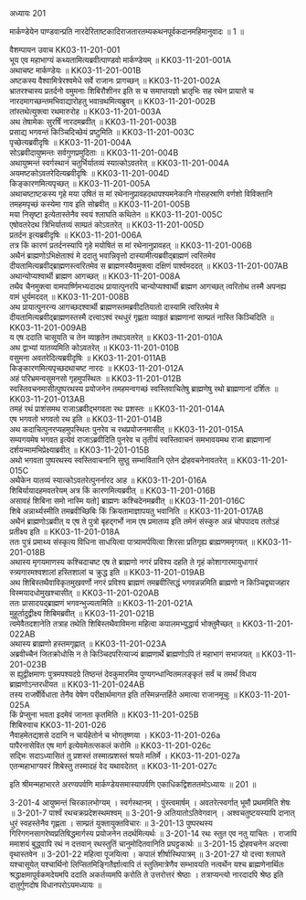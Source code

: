अध्यायः 201

मार्कण्डेयेन पाण्डवान्प्रति नारदेरिताष्टकादिराजतारतम्यकथनपूर्वकदानमहिमानुवादः ॥ 1 ॥

वैशम्पायन उवाच 	KK03-11-201-001  
भूय एव महाभाग्यं कथ्यतामित्यब्रवीत्पाण्डवो मार्कण्डेयम् ॥ 	KK03-11-201-001A  
अथाचष्ट मार्कण्डेयः ॥ 	KK03-11-201-001B  
अष्टकस्य वैश्वामित्रेरश्वमेधे सर्वे राजानः प्रागच्छन् ॥	KK03-11-201-002A  
भ्रातरश्चास्य प्रतर्दनो वमुमनाः शिबिरौशीनर इति स च समाप्तयज्ञो भ्रातृभिः सह रथेन प्रायात्ते च नारदमागच्छन्तमभिवाद्यारोहतु भवान्रथमित्यब्रुवन् ॥	KK03-11-201-002B  
तांस्तथेत्युक्त्वा रथमारुरोह ॥ 	KK03-11-201-003A  
अथ तेषामेकः सुरर्षिं नारदमब्रवीत् ॥	KK03-11-201-003B  
प्रसाद्य भगवन्तं किञ्चिदिच्छेयं प्रष्टुमिति ॥	KK03-11-201-003C  
पृच्छेत्यब्रवीदृषिः ॥ 	KK03-11-201-004A  
सोऽब्रवीदायुष्मन्तः सर्वगुणप्रमुदिताः ॥ 	KK03-11-201-004B  
अथायुष्मन्तं स्वर्गस्थानं चतुर्भिर्यातव्यं स्यात्कोऽवतरेत् ॥ 	KK03-11-201-004A  
अयमष्टकोऽवतरेदित्यब्रवीदृषिः ॥	KK03-11-201-004D  
किङ्कारणमित्यपृच्छत् ॥ 	KK03-11-201-005A  
अथाचष्टाष्टकस्य गृहे मया उषितं स मां रथेनानुप्रावहदथापश्यमनेकानि गोसहस्राणि वर्णशो विविक्तानि तमहमपृच्छं कस्येमा गाव इति सोब्रवीत् ॥ 	KK03-11-201-005B  
मया निसृष्टा इत्येतास्तेनैव स्वयं श्लाघति कथितेन ॥ 	KK03-11-201-005C  
एषोवतरेदथ त्रिभिर्यातव्यं साम्प्रतं कोऽवतरेत् ॥	KK03-11-201-005D  
प्रतर्दन इत्यब्रवीदृषिः ॥	KK03-11-201-006A  
 तत्र किं कारणं प्रतर्दनस्यापि गृहे मयोषितं स मां रथेनानुप्रावहत् ॥	KK03-11-201-006B  
अथैनं ब्राह्मणोऽभिक्षेताश्वं मे ददातु भवान्निवृत्तो दास्यामीत्यब्रवीद्ब्राह्मणं त्वरितमेव दीयतामित्यब्रवीद्ब्राह्मणस्त्वरितमेव स ब्राह्मणस्यैवमुक्त्वा दक्षिणं पार्श्वमददत् ॥		KK03-11-201-007AB  
अथान्योप्यश्वार्थी ब्राह्मण आगच्छत् ॥ 	KK03-11-201-008A  
तथैव चैनमुक्त्वा वामपार्ष्णिमभ्यदादथ प्रायात्पुनरपि चान्योप्यश्वार्थी ब्राह्मण आगच्छत् त्वरितोथ तस्मै अपनह्य वामं धुर्यमददत् ॥	KK03-11-201-008B  
अथ प्रायात्पुनरन्य आगच्छदश्वार्थी ब्राह्मणस्तमब्रवीदतियातो दास्यामि त्वरितमेव मे दीयतामित्यब्रवीद्ब्राह्मणस्तस्मै दत्त्वाऽश्वं रथधुरं गृह्णता व्याहृतं ब्राह्मणानां साम्प्रतं नास्ति किञ्चिदिति ॥	KK03-11-201-009AB  
य एष ददाति चासूयति च तेन व्याहृतेन तथाऽवतरेत् ॥	KK03-11-201-010A  
 अथ द्वाभ्यां यातव्यमिति कोऽवतरेत् ॥	KK03-11-201-010B  
वसुमना अवतरेदित्यब्रवीदृषिः ॥	KK03-11-201-011AB  
किङ्कारणमित्यपृच्छदथाचष्ट नारदः ॥ 	KK03-11-201-012A  
अहं परिभ्रमन्वसुमनसो गृहमुपस्थितः ॥	KK03-11-201-012B  
स्वस्तिवचनमासीत्पुष्परथस्य प्रयोजनेन तमहमन्वगच्छं स्वस्तिवाचितेषु ब्राह्मणेषु रथो ब्राह्मणानां दर्शितः ॥	KK03-11-201-013AB  
तमहं रथं प्राशंसमथ राजाऽब्रवीद्भगवता रथः प्रशस्तः ॥	KK03-11-201-014A  
 एष भगवतो भगवतो रथ इति ॥	KK03-11-201-014B  
अथ कदाचित्पुनरप्यहमुपस्थितः पुनरेव च रथप्रयोजनमासीत् ॥ 	KK03-11-201-015A  
सम्यगयमेष भगवत इत्येवं राजाऽब्रवीदिति पुनरेव च तृतीयं स्वस्तिवाचनं समभावयमथ राजा ब्राह्मणानां दर्शयन्मामभिप्रेक्ष्याब्रवीत् ॥ 	KK03-11-201-015B  
अथो भगवता पुष्परथस्य स्वस्तिवाचनानि सुष्ठु सम्भावितानि एतेन द्रोहवचनेनावतरेत् ॥	KK03-11-201-015C  
अथैकेन यातव्यं स्यात्कोऽवतरेत्पुनर्नारद आह ॥ 	KK03-11-201-016A  
शिबिर्यायादहमवतरेयम् अत्र किं कारणमित्यब्रवीत् ॥ 	KK03-11-201-016B  
असावहं शिबिना समो नास्मि यतो] ब्राह्मणः कश्चिदेनमब्रवीत् ॥	KK03-11-201-016C  
शिबे अन्नार्थ्यस्मीति तमब्रवीच्छिबिः किं क्रियतामाज्ञापयतु भवानिति ॥	KK03-11-201-017AB  
अथैनं ब्राह्मणोऽब्रवीत् य एष ते पुत्रो बृहद्गर्भो नाम एष प्रमातव्य इति तमेनं संस्कुरु अन्नं चोपपादय ततोऽहं प्रतीक्ष्य इति ॥	KK03-11-201-018A  
 ततः पुत्रं प्रमाथ्य संस्कृत्य विधिना साधयित्वा पात्र्यामर्पयित्वा शिरसा प्रतिगृह्य ब्राह्मणममृगयत् ॥	KK03-11-201-018B  
अथास्य मृगयमाणस्य कश्चिदाचष्ट एष ते ब्राह्मणो नगरं प्रविश्य दहति ते गृहं कोशागारमायुधागारं स्त्र्यगारमश्वशालां हस्तिशालां च क्रुद्ध इति ॥	KK03-11-201-019AB  
अथ शिबिस्तथैवाविकृतमुखवर्णो नगरं प्रविश्य ब्राह्मणं तमब्रवीत्सिद्धं भगवन्नन्नमिति ब्राह्मणो न किञ्चिद्व्याजहार विस्मयादधोमुखश्चासीत् ॥	KK03-11-201-020AB  
ततः प्रासादयद्ब्राह्मणं भगवन्भुज्यतामिति ॥ 	KK03-11-201-021A  
मुहूर्तादुद्वीक्ष्य शिबिमब्रवीत् ॥	KK03-11-201-021B  
त्वमेवैतदशानेति तत्राह तथेति शिबिस्तथैवाविमना महित्वा कपालमभ्युद्धार्य भोक्तुमैच्छत् ॥	KK03-11-201-022AB  
अथास्य ब्राह्मणो हस्तमगृह्णात् ॥	KK03-11-201-023A  
 अब्रवीच्चैनं जितक्रोधोसि न ते किञ्चिदपरित्याज्यं ब्राह्मणार्थे ब्राह्मणोऽपि तं महाभागं सभाजयत् ॥	KK03-11-201-023B  
स ह्युद्वीक्षमाणः पुत्रमपश्यदग्रे तिष्ठन्तं देवकुमारमिव पुण्यगन्धान्वितमलङ्कृतं सर्वं च तमर्थं विधाय ब्राह्मणोऽन्तरधीयत ॥	KK03-11-201-024AB  
तस्य राजर्षेर्विधाता तेनैव वेषेण परीक्षार्थमागत इति तस्मिन्नन्तर्हिते अमात्या राजानमूचुः ॥ 	KK03-11-201-025A  
किं प्रेप्सुना भवता इदमेवं जानता कृतमिति ॥	KK03-11-201-025B  
शिबिरुवाच 	KK03-11-201-026  
नैवाहमेतद्यशसे ददानि न चार्यहेतोर्न च भोगतृष्णया ।	KK03-11-201-026a  
पापैरनासेवित एष मार्ग इत्येवमेतत्सकलं करोमि ॥	KK03-11-201-026c  
सद्भिः सदाऽध्यासितं तु प्रशस्तं तस्मात्प्रशस्तं श्रयते मतिर्मे ।	KK03-11-201-027a  
एतन्महाभाग्यवरं शिबेस्तु तस्मादहं वेद यथावदेतत् ॥	KK03-11-201-027c  

इति श्रीमन्महाभारते अरण्यपर्वणि मार्कण्डेयसमास्यापर्वणि एकाधिकद्विशततमोऽध्यायः ॥ 201 ॥

3-201-4 आयुष्मन्तं चिरकालभोग्यम् । स्वर्गस्थानम् । पुंस्त्वमार्षम् । अवतरेत्स्वर्गात् भूमौ प्रथममिति शेषः ॥ 3-201-7 पार्श्वं रथचक्रप्रदेशस्थमश्वम् ॥ 3-201-9 अतियातोऽतिवेगवान् । अश्वचतुष्टयस्यापि दानात् धुरं स्वहस्तेनैव गृह्णता । साम्प्रतं युक्तायुक्तविचारः ॥ 3-201-13 पुष्परथस्य गिरिगगनसागरेष्वप्रतिषिद्धमार्गस्य प्रयोजनेन तदर्थमित्यर्थः ॥ 3-201-14 रथः स्तुत एव नतु याचितः । राजापि ममाशयं बुद्ध्वापि रथं न दत्तवान् रथस्तुतिं चानुमोदितवानिति प्रघट्टकार्थः ॥ 3-201-15 द्रोहवचनेन अदत्त्वा वृथास्तवेन ॥ 3-201-22 महित्वा पूजयित्वा । कपालं शीर्षास्थिपात्रम् ॥ 3-201-27 यो दत्त्वा श्लाघते यश्चासूयेत् यश्चार्थिनो लिप्सितमिङ्गितैर्ज्ञात्वापि तं स्तुतिमात्रेणैव सम्भावयति नत्वर्थेन यश्च ब्राह्मणेनार्थितः श्रद्धाक्षमापूर्वकमदेयमपि ददाति अकर्तव्यमपि करोति ते उत्तरोत्तरं श्रेष्ठाः । तत्राप्यन्त्यो नारदादपि श्रेष्ठ इति दातुर्गुणदोष विधानपरोऽयमध्यायः ॥
